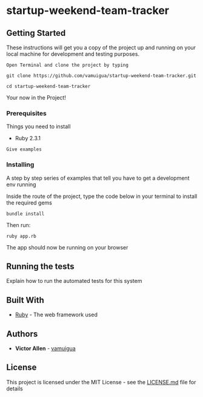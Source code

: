 # startup-weekend-team-tracker

## Getting Started

These instructions will get you a copy of the project up and running on your local machine for development and testing purposes.

```
Open Terminal and clone the project by typing

git clone https://github.com/vamuigua/startup-weekend-team-tracker.git

cd startup-weekend-team-tracker
```
Your now in the Project!

### Prerequisites

Things you need to install

* Ruby 2.3.1

```
Give examples
```

### Installing

A step by step series of examples that tell you have to get a development env running

Inside the route of the project, type the code below in your terminal to install the required gems

```
bundle install
```

Then run:

```
ruby app.rb
```

The app should now be running on your browser

## Running the tests

Explain how to run the automated tests for this system

## Built With

* [Ruby](https://www.ruby-lang.org/en/) - The web framework used


## Authors

* **Victor Allen** - [vamuigua](https://github.com/vamuigua)

## License

This project is licensed under the MIT License - see the [LICENSE.md](LICENSE.md) file for details
